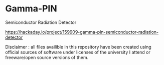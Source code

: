 # Gamma-PIN
Semiconductor Radiation Detector

https://hackaday.io/project/159909-gamma-pin-semiconductor-radiation-detector

Disclaimer : all files availible in this repository have been created using official sources of software under licenses of the university I attend or freeware/open source versions of them.
